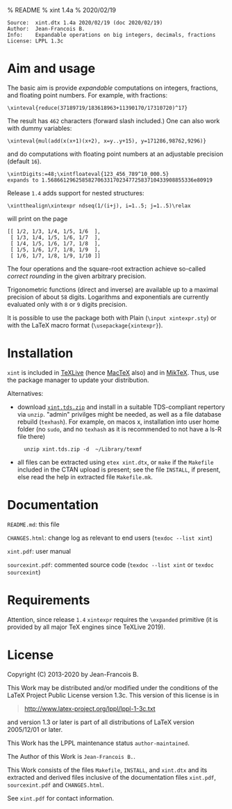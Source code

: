 % README
% xint 1.4a
% 2020/02/19

    Source:  xint.dtx 1.4a 2020/02/19 (doc 2020/02/19)
    Author:  Jean-Francois B.
    Info:    Expandable operations on big integers, decimals, fractions
    License: LPPL 1.3c

Aim and usage
=============

The basic aim is provide *expandable* computations on integers,
fractions, and floating point numbers.  For example, with fractions:

    \xinteval{reduce(37189719/183618963+11390170/17310720)^17}

The result has `462` characters (forward slash included.)
One can also work with dummy variables:

    \xinteval{mul(add(x(x+1)(x+2), x=y..y+15), y=171286,98762,9296)}

and do computations with floating point numbers at an adjustable
precision (default `16`).

    \xintDigits:=48;\xintfloateval{123_456_789^10_000.5}
    expands to 1.56866129625858270633170234772583710433908855336e80919

Release `1.4` adds support for nested structures:

    \xintthealign\xintexpr ndseq(1/(i+j), i=1..5; j=1..5)\relax

will print on the page

    [[ 1/2, 1/3, 1/4, 1/5, 1/6  ],
     [ 1/3, 1/4, 1/5, 1/6, 1/7  ],
     [ 1/4, 1/5, 1/6, 1/7, 1/8  ],
     [ 1/5, 1/6, 1/7, 1/8, 1/9  ],
     [ 1/6, 1/7, 1/8, 1/9, 1/10 ]]

The four operations and the square-root extraction achieve so-called
*correct rounding* in the given arbitrary precision.

Trigonometric functions (direct and inverse) are available up to a
maximal precision of about `58` digits. Logarithms and exponentials are
currently evaluated only with `8` or `9` digits precision.

It is possible to use the package both with Plain (`\input xintexpr.sty`)
or with the LaTeX macro format (`\usepackage{xintexpr}`).

Installation
============

`xint` is included in [TeXLive](http://tug.org/texlive/) (hence
[MacTeX](http://tug.org/mactex/) also) and in
[MikTeX](http://www.miktex.org/). Thus, use the package manager to
update your distribution.

Alternatives:

- download
   [`xint.tds.zip`](http://mirror.ctan.org/install/macros/generic/xint.tds.zip)
   and install in a suitable TDS-compliant repertory via `unzip`. "admin"
   privilges might be needed, as well as a file database rebuild (`texhash`).
   For example, on macos x, installation into user home folder (no `sudo`,
   and no `texhash` as it is recommended to not have a ls-R file there)

        unzip xint.tds.zip -d  ~/Library/texmf

- all files can be extracted using `etex xint.dtx`, or `make` if the
  `Makefile` included in the CTAN upload is present; see the file `INSTALL`,
  if present, else read the help in extracted file `Makefile.mk`.

Documentation
=============

`README.md`: this file

`CHANGES.html`: change log as relevant to end users
  (`texdoc --list xint`)

`xint.pdf`: user manual

`sourcexint.pdf`: commented source code
   (`texdoc --list xint` or `texdoc sourcexint`)

Requirements
============

Attention, since release `1.4` `xintexpr` requires the `\expanded`
primitive (it is provided by all major TeX engines since TeXLive 2019).

License
=======

Copyright (C) 2013-2020 by Jean-Francois B.

This Work may be distributed and/or modified under the
conditions of the LaTeX Project Public License version 1.3c.
This version of this license is in

> <http://www.latex-project.org/lppl/lppl-1-3c.txt>

and version 1.3 or later is part of all distributions of
LaTeX version 2005/12/01 or later.

This Work has the LPPL maintenance status `author-maintained`.

The Author of this Work is `Jean-Francois B.`.

This Work consists of the files `Makefile`, `INSTALL`, and `xint.dtx`
and its extracted and derived files inclusive of the documentation
files `xint.pdf`, `sourcexint.pdf` and `CHANGES.html`.

See `xint.pdf` for contact information.

